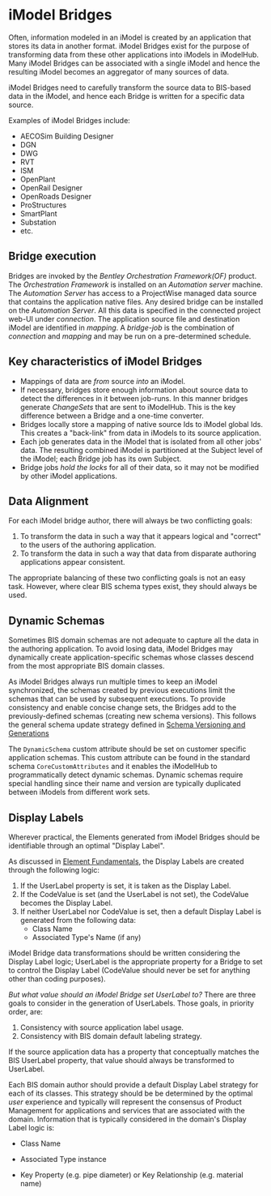 # iModel Bridges

Often, information modeled in an iModel is created by an application that stores its data in another format.
iModel Bridges exist for the purpose of transforming data from these other applications into iModels in iModelHub. Many iModel Bridges can be associated with a single iModel and hence the resulting iModel becomes an aggregator of many sources of data.

iModel Bridges need to carefully transform the source data to BIS-based data in the iModel, and hence each Bridge is written for a specific data source.

Examples of iModel Bridges include:

- AECOSim Building Designer
- DGN
- DWG
- RVT
- ISM
- OpenPlant
- OpenRail Designer
- OpenRoads Designer
- ProStructures
- SmartPlant
- Substation
- etc.

## Bridge execution

Bridges are invoked by the *Bentley Orchestration Framework(OF)* product. The *Orchestration Framework* is installed on an *Automation server* machine. The *Automation Server* has access to a ProjectWise managed data source that contains the application native files. Any desired bridge can be installed on the *Automation Server*. All this data is specified in the connected project web-UI under *connection*.
The application source file and destination iModel are identified in *mapping*.
A *bridge-job* is the combination of *connection* and *mapping* and may be run on a pre-determined schedule.

## Key characteristics of iModel Bridges

- Mappings of data are *from* source *into* an iModel.
- If necessary, bridges store enough information about source data to detect the differences in it between job-runs. In this manner bridges generate *ChangeSets* that are sent to iModelHub. This is the key difference between a Bridge and a one-time converter.
- Bridges locally store a mapping of native source Ids to iModel global Ids. This creates a "back-link" from data in iModels to its source application.
- Each job generates data in the iModel that is isolated from all other jobs' data. The resulting combined iModel is partitioned at the Subject level of the iModel; each Bridge job has its own Subject.
- Bridge jobs *hold the locks* for all of their data, so it may not be modified by other iModel applications.

## Data Alignment

For each iModel bridge author, there will always be two conflicting goals:

1. To transform the data in such a way that it appears logical and "correct" to the users of the authoring application.
2. To transform the data in such a way that data from disparate authoring applications appear consistent.

The appropriate balancing of these two conflicting goals is not an easy task. However, where clear BIS schema types exist, they should always be used.

## Dynamic Schemas

Sometimes BIS domain schemas are not adequate to capture all the data in the authoring application. To avoid losing data, iModel Bridges may dynamically create application-specific schemas whose classes descend from the most appropriate BIS domain classes.

As iModel Bridges always run multiple times to keep an iModel synchronized, the schemas created by previous executions limit the schemas that can be used by subsequent executions. To provide consistency and enable concise change sets, the Bridges add to the previously-defined schemas (creating new schema versions). This follows the general schema update strategy defined in [Schema Versioning and Generations](./schema-versioning-and-generations.md)

The `DynamicSchema` custom attribute should be set on customer specific application schemas. This custom attribute can be found in the standard schema `CoreCustomAttributes` and it enables the iModelHub to programmatically detect dynamic schemas. Dynamic schemas require special handling since their name and version are typically duplicated between iModels from different work sets.

## Display Labels

Wherever practical, the Elements generated from iModel Bridges should be identifiable through an optimal "Display Label".

As discussed in [Element Fundamentals](./element-fundamentals.md), the Display Labels are created through the following logic:

1. If the UserLabel property is set, it is taken as the Display Label.
2. If the CodeValue is set (and the UserLabel is not set), the CodeValue becomes the Display Label.
3. If neither UserLabel nor CodeValue is set, then a default Display Label is generated from the following data:
   - Class Name
   - Associated Type's Name (if any)

iModel Bridge data transformations should be written considering the Display Label logic; UserLabel is the appropriate property for a Bridge to set to control the Display Label (CodeValue should never be set for anything other than coding purposes).

*But what value should an iModel Bridge set UserLabel to?* There are three goals to consider in the generation of UserLabels. Those goals, in priority order, are:

1. Consistency with source application label usage.
2. Consistency with BIS domain default labeling strategy.

If the source application data has a property that conceptually matches the BIS UserLabel property, that value should always be transformed to UserLabel.

Each BIS domain author should provide a default Display Label strategy for each of its classes. This strategy should be be determined by the optimal *user* experience and typically will represent the consensus of Product Management for applications and services that are associated with the domain. Information that is typically considered in the domain's Display Label logic is:

- Class Name

- Associated Type instance

- Key Property (e.g. pipe diameter) or Key Relationship (e.g. material name)
